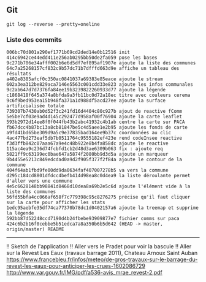 ## Git
	git log --reverse --pretty=oneline

### Liste des commits
	006bc70d801a290ef1771b69cd2ded14e0b12516 init
	414c6942ce44edd411e256ab0295bb50de2fa059 pose les bases
	9c271b706e34afff002b6e6d5df7ef895af1907e ajoute la liste des communes
	64c7a25268157cf832c9b57dc71b7dfffd663d9e affiche un tableau des résultats
	a402e8385afcf0c350ac0841037a69383e85eace ajoute le stream
	602a3ea312be829aca7146e5563c001cdd33e823 ajoute les infos communales
	9c2ab647d7d7376fa84ee19b3239822260933d77 ajoute la légende
	c1868418f645a374a8bfda9a3fb11bc0d72a18ec titre avec couleurs cerema
	9c6f9bed953ea15b948fa371a1d988df5acd27ee ajoute la surface artificialisée totale
	739307b7430ab0d52f3c241fd16d4404c80c927b ajout de reactive fComm
	5e5be7cf03e9ad4d145c292477d958af00f76904 ajoute la carte leaflet
	593b2972d14ee8f0f044fb43b2abc41932c4b1ab centre la carte sur PACA
	fb67dcc4b87bc13a8cb81847be5c4d5aee1e2b95 ajoute les fonds de carte
	a9fd41bd65be309d9a5c9e37835bad164ee9b37c coordonnées au clic
	4ac477bd273eaf5db7b0511764c9555182ef423e rend codeInsee reactive
	f3d3ffb842c07aaa67a9e4c48b922e8b4fa858dc ajoute le reactive
	115ac4ea9c236d74fcbfd1cb2d48d3ae6309b063 fix : ajoute req
	5821ff9c63199ec0bae647a5874f2080bb9d3d5a ajoute un marqueur
	9b4455e5213c849edcdad0a9d2f905f377f2f84a ajoute le contour de la commune
	404f64ab1fbd9fe00dd9da0634faf407007278b5 va vers la commune
	d295c184cd8801dfdcc4befb414d98ea8c0d4ea9 la liste déroulante permet d'aller vers une commune
	4e5c6628148bb98841d8468d10dea8a69b2e5c6d ajoute l'élément vide à la liste des communes
	56fd55bfa4cc066af658f7c779398c95c8276275 précise qu'il faut cliquer sur la carte pour afficher les stats
	1edc95aebfe35df74ca77370b78dc1d0402157a6 ajoute la treemap et supprime la légende
	592bb87d52248ccd7190d4b24fbebe93909877e7 fichier comms sur paca
	424c6b2b16f0cebbe5b51edca7a8a350b6b5d642 (HEAD -> master, origin/master) README


----
!! Sketch de l'application
!! Aller vers le Pradet pour voir la bascule
!! Aller sur la Revest Les Eaux (travaux barrage 2011), Chateau Arnoux Saint Auban
https://www.francebleu.fr/infos/meteo/de-gros-travaux-sur-le-barrage-du-revest-les-eaux-pour-anticiper-les-crues-1602086729
http://www.var.gouv.fr/IMG/pdf/a536-avis_mrae_revest-2.pdf